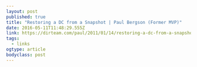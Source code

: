 ```yaml
---
layout: post 
published: true 
title: "Restoring a DC from a Snapshot | Paul Bergson (Former MVP)" 
date: 2016-05-11T11:48:29.555Z 
link: https://dirteam.com/paul/2011/01/14/restoring-a-dc-from-a-snapshot/ 
tags:
  - links
ogtype: article 
bodyclass: post 
---
```


